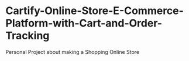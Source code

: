 # Cartify-Online-Store-E-Commerce-Platform-with-Cart-and-Order-Tracking
Personal Project about making a Shopping Online Store
